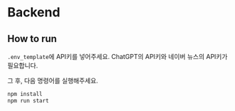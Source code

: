 # Backend

## How to run

`.env_template`에 API키를 넣어주세요. ChatGPT의 API키와 네이버 뉴스의 API키가 필요합니다.

그 후, 다음 명령어를 실행해주세요.

```bash
npm install
npm run start
```
